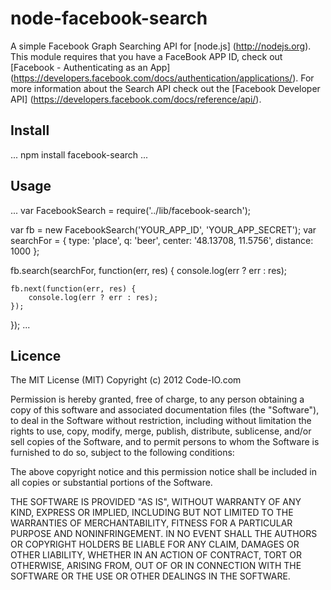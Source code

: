 # node-facebook-search

A simple Facebook Graph Searching API for [node.js] (http://nodejs.org). This module requires that you have a FaceBook APP ID, check out [Facebook - Authenticating as an App] (https://developers.facebook.com/docs/authentication/applications/). For more information about the Search API check out the [Facebook Developer API] (https://developers.facebook.com/docs/reference/api/).

## Install
...
npm install facebook-search
...

## Usage
...
var FacebookSearch = require('../lib/facebook-search');

var fb = new FacebookSearch('YOUR_APP_ID', 'YOUR_APP_SECRET');
var searchFor = {
    type: 'place',
    q: 'beer',
    center: '48.13708, 11.5756',
    distance: 1000
};

fb.search(searchFor, function(err, res) {
    console.log(err ? err : res);
    
    fb.next(function(err, res) {
        console.log(err ? err : res);
    });
});
...

## Licence
The MIT License (MIT)
Copyright (c) 2012 Code-IO.com

Permission is hereby granted, free of charge, to any person obtaining a copy of this software and associated documentation files (the "Software"), to deal in the Software without restriction, including without limitation the rights to use, copy, modify, merge, publish, distribute, sublicense, and/or sell copies of the Software, and to permit persons to whom the Software is furnished to do so, subject to the following conditions:

The above copyright notice and this permission notice shall be included in all copies or substantial portions of the Software.

THE SOFTWARE IS PROVIDED "AS IS", WITHOUT WARRANTY OF ANY KIND, EXPRESS OR IMPLIED, INCLUDING BUT NOT LIMITED TO THE WARRANTIES OF MERCHANTABILITY, FITNESS FOR A PARTICULAR PURPOSE AND NONINFRINGEMENT. IN NO EVENT SHALL THE AUTHORS OR COPYRIGHT HOLDERS BE LIABLE FOR ANY CLAIM, DAMAGES OR OTHER LIABILITY, WHETHER IN AN ACTION OF CONTRACT, TORT OR OTHERWISE, ARISING FROM, OUT OF OR IN CONNECTION WITH THE SOFTWARE OR THE USE OR OTHER DEALINGS IN THE SOFTWARE.